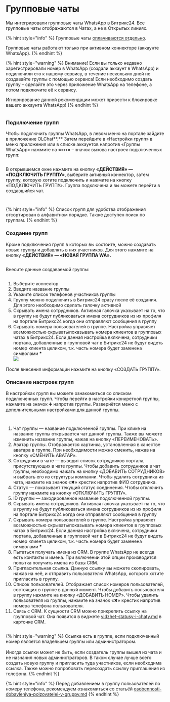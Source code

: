 # Групповые чаты

Мы интегрировали групповые чаты WhatsApp в Битрикс24. Все групповые чаты отображаются в Чатах, а не в Открытых линиях.

{% hint style="info" %}
Групповые чаты [оплачиваются отдельно](https://docs.olchat.io/stoimost-i-oplata-prilozheniya#stoimost-podklyucheniya-grupp-whatsapp).

Групповые чаты работают только при активном коннекторе (аккаунте WhatsApp).
{% endhint %}

{% hint style="warning" %}
Внимание! Если вы только недавно зарегистрировали номер в WhatsApp (создали аккаунт в WhatsApp) и подключили его к нашему сервису, в течение нескольких дней не создавайте группы с помощью сервиса! Если необходимо создать группу – сделайте это через приложение WhatsApp на телефоне, а потом подключите её к сервису.

Игнорирование данной рекомендации может привести к блокировке вашего аккаунта WhatsApp!
{% endhint %}

<figure><img src="../.gitbook/assets/Screenshot_2.png" alt=""><figcaption></figcaption></figure>

### Подключение групп

Чтобы подключить группы WhatsApp, в левом меню на портале зайдите в приложение OLChat**.** Затем перейдите в «Настройки групп» в меню приложения или в списке аккаунтов напротив «Группы WhatsApp» нажмите на **«•••»** – значок вызова настроек подключенных групп:

<figure><img src="../.gitbook/assets/Screenshot_4 (1).png" alt=""><figcaption></figcaption></figure>

В открывшемся окне нажмите на кнопку **«ДЕЙСТВИЯ» — «ПОДКЛЮЧИТЬ ГРУППУ»**, выберите активный коннектор, затем группу, которую хотите подключить и нажмите на кнопку «ПОДКЛЮЧИТЬ ГРУППУ». Группа подключена и вы можете перейти в создавшийся чат.

<figure><img src="../.gitbook/assets/image (1040).png" alt=""><figcaption></figcaption></figure>

<figure><img src="../.gitbook/assets/image (1041).png" alt=""><figcaption></figcaption></figure>

{% hint style="info" %}
Список групп для удобства отображения отсортирован в алфавитном порядке. Также доступен поиск по группам.
{% endhint %}

### Создание групп

Кроме подключения групп в которых вы состоите, можно создавать новые группы и добавлять в них участников. Для этого нажмите на кнопку **«ДЕЙСТВИЯ» — «НОВАЯ ГРУППА WA».**

<figure><img src="../.gitbook/assets/image (533).png" alt=""><figcaption></figcaption></figure>

Внесите данные создаваемой группы:

<figure><img src="../.gitbook/assets/image (736).png" alt=""><figcaption></figcaption></figure>

1. Выберите коннектор
2. Введите название группы
3. Укажите список телефонов участников группы
4. Группу можно подключить в Битрикс24 сразу после её создания. Для этого необходимо сделать галочку активной
5. Скрывать имена сотрудников. Активная галочка указывает на то, что в группу не будут публиковаться имена сотрудников из их профиля на портале Битрикс24 когда они отправляют сообщения в группу
6. Скрывать номера пользователей в группе. Настройка управляет возможностью скрывать\показывать номера клиентов в групповых чатах в Битрикс24. Если данная настройка включена, сотрудники портала, добавленные в групповой чат в Битрикс24 не будут видеть номер клиента целиком, т.к. часть номера будет заменена символами **\***\
   ![](<../.gitbook/assets/image (1) (1) (1) (1) (1) (1) (1).png>)

После внесения информации нажмите на кнопку «СОЗДАТЬ ГРУППУ».

### Описание настроек групп

В настройках групп вы можете ознакомиться со списком подключенных групп. Чтобы перейти в настройки конкретной группы, нажмите на значок ➕ напротив группы. Развернётся меню с дополнительными настройками для данной группы.

<figure><img src="../.gitbook/assets/image (322).png" alt=""><figcaption></figcaption></figure>

<figure><img src="../.gitbook/assets/image (838).png" alt=""><figcaption></figcaption></figure>

1. Чат группы — название подключенной группы. При клике на название группы открывается чат данной группы. Также вы можете изменить название группы, нажав на кнопку «ПЕРЕИМЕНОВАТЬ».
2. Аватар группы. Отображается картинка, установленная в качестве аватара в группе. При необходимости можно сменить, нажав на кнопку «СМЕНИТЬ АВАТАР».
3. Сотрудники в чате — выводит список сотрудников портала, присутствующих в чате группы. Чтобы добавить сотрудников в чат группы, необходимо нажать на кнопку «ДОБАВИТЬ СОТРУДНИКОВ» и выбрать его из структуры компании. Чтобы удалить сотрудника из чата, нажмите на значок «✖» крестик напротив ФИО сотрудника.
4. Статус — показывает текущий статус соединения. Чтобы отключить группу нажмите на кнопку «ОТКЛЮЧИТЬ ГРУППУ».
5. ID группы — закодированное название подключенной группы.&#x20;
6. Скрывать имена сотрудников. Активная галочка указывает на то, что в группу не будут публиковаться имена сотрудников из их профиля на портале Битрикс24 когда они отправляют сообщения в группу
7. Скрывать номера пользователей в группе. Настройка управляет возможностью скрывать\показывать номера клиентов в групповых чатах в Битрикс24. Если данная настройка включена, сотрудники портала, добавленные в групповой чат в Битрикс24 не будут видеть номер клиента целиком, т.к. часть номера будет заменена символами **\***
8. Пытаться получать имена из CRM. В группе WhatsApp не всегда есть контакты и имена. При включении этой опции производится попытка получить имена из базы CRM.
9. Пригласительная ссылка. Данную ссылку вы можете скопировать, нажав на неё, и отправить пользователю WhatsApp, которого хотите пригласить в группу.
10. Список пользователей. Отображает список номеров пользователей, состоящих в группе в данный момент. Чтобы добавить пользователя в группу нажмите на кнопку «ДОБАВИТЬ НОМЕР». Чтобы удалить пользователя из группы, нажмите на значок «✖» крестик напротив номера телефона пользователя.
11. Связь с CRM. К сущности CRM можно прикрепить ссылку на групповой чат. Она появится в виджете [vidzhet-statusy-i-chaty.md](../ispolzovanie/vidzhety-v-kartochke-crm/vidzhet-statusy-i-chaty.md "mention") в карточке CRM.

<figure><img src="../.gitbook/assets/image (479).png" alt=""><figcaption></figcaption></figure>

{% hint style="warning" %}
Ссылка есть в группе, если подключенный номер является владельцем группы или администратором. \
\
Иногда ссылки может не быть, если создатель группы вышел из чата и не назначил новых администраторов. В таком случае лучше всего создать новую группу и пригласить туда участников, если необходима ссылка.  Также можно попробовать пересоздать ссылку приглашения из телефона.
{% endhint %}

{% hint style="info" %}
Перед добавлением в группу пользователей по номеру телефона, рекомендуем ознакомиться со статьёй [osobennosti-dobavleniya-polzovatelei-v-gruppy.md](osobennosti-dobavleniya-polzovatelei-v-gruppy.md "mention")
{% endhint %}
